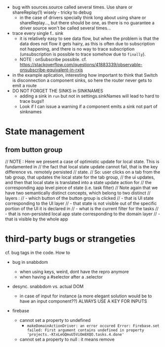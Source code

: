 - bug with sources.source called several times. Use share or shareReplay(1) wisely - tricky to debug
  - in the case of drivers specially think long about using share or shareReplay..., but there should be one, as there is no guarantee a driver source won't be called several times...
- trace every single f.. sink
  - it is relatively easy to see data flow, but when the problem is that the data does not flow it gets hairy, as this is often due to subscription not happening, and there is no way to trace subscription (unsubscription is possible to trace somehow due to `finally`).
  - NOTE : onSubscribe possible. cf. https://stackoverflow.com/questions/41883339/observable-onsubscribe-equivalent-in-rxjs
- in the example aplication, interesting how important to think that Switch is disconnection a component sinks, so here the router never gets to emit a route
- DO NOT FORGET THE SINKS in SINKNAMES
  - adding a sink in `run` but not in settings.sinkNames will lead to hard to trace bugs!!
  - Look if I can issue a warning if a component emits a sink not part of sinknames

# State management
## from button group
// NOTE : Here we present a case of optimistic update for local state. This is fundamented in
// the fact that local state update cannot fail, that is the key difference vs. remotely persisted
// state.
// So: user clicks on a tab from the tab group, that updates the local state for the tab group,
// the ui updates, and then that local state is translated into a state update action for
// the corresponding app level piece of state (i.e. task filter)
// Note again that we have two semantically distinct concepts, which belong to two distinct
// layers :
// - which button of the button group is clicked
//   - that is UI state corresponding to the UI layer
//    - that state is not visible out of the specific portion of the UI it is declared in
// - what is the current filter for the tasks
//   - that is non-persisted local app state corresponding to the domain layer
//   - that is visible by the whole app

# third-party bugs or strangeties
cf. bug tags in the code. How to 

- bug in snabbdom
  - when using keys, weird, dont have the repro anymore
  - when having a #selector after a .selector
- desync. snabbdom vs. actual DOM
  - in case of input for instance (a more elegant solution would be to have an input component??) ALWAYS USE A KEY FOR INPUTS

- firebase
  - cannot set a property to undefined
    - `makeDomainActionDriver: an error occured Error: Firebase.set failed: First argument contains undefined in property 'projects.-KtxLeGQmuU5ViOm8XQO.tasks.4.done'  `
  - cannot set a property to null : it means remove
